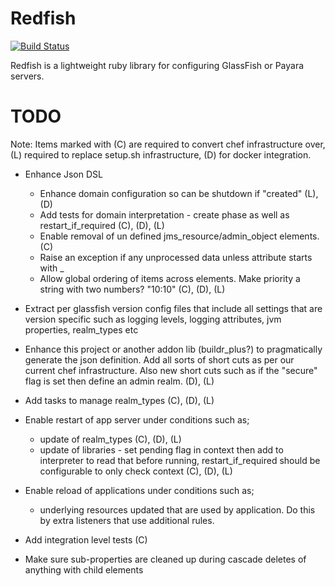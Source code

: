 # Redfish

[![Build Status](https://secure.travis-ci.org/realityforge/redfish.png?branch=master)](http://travis-ci.org/realityforge/redfish)

Redfish is a lightweight ruby library for configuring GlassFish or Payara servers.

# TODO

Note: Items marked with (C) are required to convert chef infrastructure over, (L) required to
replace setup.sh infrastructure, (D) for docker integration.

* Enhance Json DSL
    * Enhance domain configuration so can be shutdown if "created" (L), (D)
    * Add tests for domain interpretation - create phase as well as restart_if_required (C), (D), (L)
    * Enable removal of un defined jms_resource/admin_object elements. (C)
    * Raise an exception if any unprocessed data unless attribute starts with \_
    * Allow global ordering of items across elements. Make priority a string with two numbers? "10:10" (C), (D), (L)

* Extract per glassfish version config files that include all settings that are version specific such as
  logging levels, logging attributes, jvm properties, realm_types etc

* Enhance this project or another addon lib (buildr_plus?) to pragmatically generate the json definition.
  Add all sorts of short cuts as per our current chef infrastructure. Also new short cuts such as if the
  "secure" flag is set then define an admin realm. (D), (L)

* Add tasks to manage realm_types (C), (D), (L)

* Enable restart of app server under conditions such as;
    * update of realm_types (C), (D), (L)
    * update of libraries - set pending flag in context then add to interpreter to read that
      before running, restart_if_required should be configurable to only check context (C), (D), (L)

* Enable reload of applications under conditions such as;
  - underlying resources updated that are used by application. Do this by extra listeners that use additional rules.

* Add integration level tests (C)

* Make sure sub-properties are cleaned up during cascade deletes of anything with child elements
